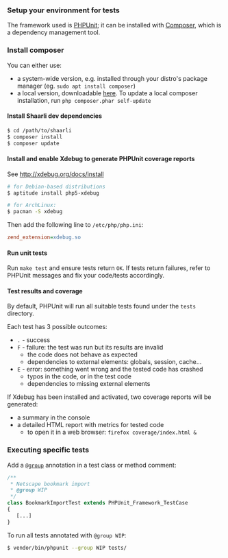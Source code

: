 ### Setup your environment for tests

The framework used is [PHPUnit](https://phpunit.de/); it can be installed with [Composer](https://getcomposer.org/), which is a dependency management tool.

### Install composer

You can either use:

- a system-wide version, e.g. installed through your distro's package manager (eg. `sudo apt install composer`)
- a local version, downloadable [here](https://getcomposer.org/download/). To update a local composer installation, run `php composer.phar self-update`


#### Install Shaarli dev dependencies

```bash
$ cd /path/to/shaarli
$ composer install
$ composer update
```

#### Install and enable Xdebug to generate PHPUnit coverage reports

See http://xdebug.org/docs/install

```bash
# for Debian-based distributions
$ aptitude install php5-xdebug

# for ArchLinux:
$ pacman -S xdebug
```

Then add the following line to `/etc/php/php.ini`:
```ini
zend_extension=xdebug.so
```

#### Run unit tests

Run `make test` and ensure tests return `OK`. If tests return failures, refer to PHPUnit messages and fix your code/tests accordingly.


#### Test results and coverage

By default, PHPUnit will run all suitable tests found under the `tests` directory.

Each test has 3 possible outcomes:

- `.` - success
- `F` - failure: the test was run but its results are invalid
    - the code does not behave as expected
    - dependencies to external elements: globals, session, cache...
- `E` - error: something went wrong and the tested code has crashed
    - typos in the code, or in the test code
    - dependencies to missing external elements

If Xdebug has been installed and activated, two coverage reports will be generated:

- a summary in the console
- a detailed HTML report with metrics for tested code
    - to open it in a web browser: `firefox coverage/index.html &`

### Executing specific tests

Add a [`@group`](https://phpunit.de/manual/current/en/appendixes.annotations.html#appendixes.annotations.group) annotation in a test class or method comment:

```php
/**
 * Netscape bookmark import
 * @group WIP
 */
class BookmarkImportTest extends PHPUnit_Framework_TestCase
{
   [...]
}
```

To run all tests annotated with `@group WIP`:
```bash
$ vendor/bin/phpunit --group WIP tests/
```
